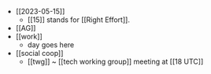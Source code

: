 - [[2023-05-15]]
  - [[15]] stands for [[Right Effort]].
- [[AG]]
- [[work]]
  - day goes here
- [[social coop]]
  - [[twg]] ~ [[tech working group]] meeting at [[18 UTC]]
